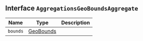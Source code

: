 ## Interface `AggregationsGeoBoundsAggregate`

| Name | Type | Description |
| - | - | - |
| `bounds` | [GeoBounds](./GeoBounds.md) | &nbsp; |
